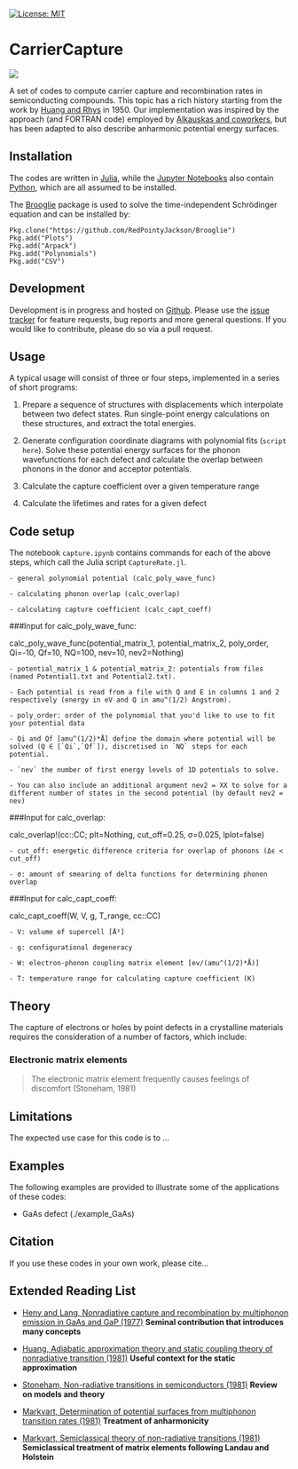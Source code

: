 [![License: MIT](https://img.shields.io/badge/License-MIT-yellow.svg)](https://opensource.org/licenses/MIT)


CarrierCapture
==============

![](https://github.com/WMD-group/carriercapture/blob/master/schematics/Logo.png)

A set of codes to compute carrier capture and recombination rates in semiconducting compounds. 
This topic has a rich history starting from the work by [Huang and Rhys](http://rspa.royalsocietypublishing.org/content/204/1078/406.short) in 1950. 
Our implementation was inspired by the approach (and FORTRAN code) employed by [Alkauskas and coworkers](https://journals.aps.org/prb/abstract/10.1103/PhysRevB.90.075202), but has been adapted
to also describe anharmonic potential energy surfaces. 

Installation
------------

The codes are written in [Julia](https://julialang.org), while the [Jupyter Notebooks](http://jupyter.org) also contain [Python](https://www.python.org), which are all assumed to be installed.

The [Brooglie](https://github.com/RedPointyJackson/Brooglie) package is used to solve the time-independent Schrödinger equation and can be installed by:

`Pkg.clone("https://github.com/RedPointyJackson/Brooglie")`  
`Pkg.add("Plots")`  
`Pkg.add("Arpack")`  
`Pkg.add("Polynomials")`  
`Pkg.add("CSV")`  

## Development

Development is in progress and hosted on [Github](https://github.com/WMD-group/carriercapture). 
Please use the [issue tracker](https://github.com/WMD-group/carriercapture/issues/) for feature requests, bug reports and more general questions. If you would like to contribute, please do so via a pull request.

Usage
-----

A typical usage will consist of three or four steps, implemented in a series of short programs:

1. Prepare a sequence of structures with displacements which interpolate between two defect states. Run single-point energy calculations on these structures, and extract the total energies.

2. Generate configuration coordinate diagrams with polynomial fits (`script here`). Solve these potential energy surfaces for the phonon wavefunctions for each defect and calculate the overlap between phonons in the donor and acceptor potentials.

3. Calculate the capture coefficient over a given temperature range

4. Calculate the lifetimes and rates for a given defect 

Code setup
----------
The notebook `capture.ipynb` contains commands for each of the above steps, which call the Julia script `CaptureRate.jl`. 

    - general polynomial potential (calc_poly_wave_func)

    - calculating phonon overlap (calc_overlap)

    - calculating capture coefficient (calc_capt_coeff)

###Input for calc_poly_wave_func: 

calc_poly_wave_func(potential_matrix_1, potential_matrix_2, poly_order, Qi=-10, Qf=10, NQ=100, nev=10, nev2=Nothing)

    - potential_matrix_1 & potential_matrix_2: potentials from files (named Potential1.txt and Potential2.txt).

    - Each potential is read from a file with Q and E in columns 1 and 2 respectively (energy in eV and Q in amu^(1/2) Angstrom). 

    - poly_order: order of the polynomial that you'd like to use to fit your potential data

    - Qi and Qf [amu^(1/2)*Å] define the domain where potential will be solved (Q ∈ [`Qi`,`Qf`]), discretised in `NQ` steps for each potential.
 
    - `nev` the number of first energy levels of 1D potentials to solve. 

    - You can also include an additional argument nev2 = XX to solve for a different number of states in the second potential (by default nev2 = nev)

###Input for calc_overlap: 

calc_overlap!(cc::CC; plt=Nothing, cut_off=0.25, σ=0.025, lplot=false)

    - cut_off: energetic difference criteria for overlap of phonons (Δϵ < cut_off)

    - σ: amount of smearing of delta functions for determining phonon overlap

###Input for calc_capt_coeff: 

calc_capt_coeff(W, V, g, T_range, cc::CC)

    - V: volume of supercell [Å³]

    - g: configurational degeneracy 

    - W: electron-phonon coupling matrix element [ev/(amu^(1/2)*Å)]

    - T: temperature range for calculating capture coefficient (K)

Theory
------

The capture of electrons or holes by point defects in a crystalline materials requires the consideration of a number of factors, which include:

### Electronic matrix elements

> The electronic matrix element frequently causes feelings of discomfort (Stoneham, 1981)

Limitations
-----------

The expected use case for this code is to ... 

Examples
--------

The following examples are provided to illustrate some of the applications of these codes:

* GaAs defect (./example_GaAs) 


Citation
--------

If you use these codes in your own work, please cite...

Extended Reading List
---------------------

* [Heny and Lang, Nonradiative capture and recombination by multiphonon emission in GaAs and GaP (1977)](https://journals.aps.org/prb/pdf/10.1103/PhysRevB.15.989) **Seminal contribution that introduces many concepts**

* [Huang, Adiabatic approximation theory and static coupling theory of nonradiative transition (1981)](http://engine.scichina.com/doi/10.1360/ya1981-24-1-27) **Useful context for the static approximation**

* [Stoneham, Non-radiative transitions in semiconductors (1981)](http://iopscience.iop.org/article/10.1088/0034-4885/44/12/001/meta) **Review on models and theory**

* [Markvart, Determination of potential surfaces from multiphonon transition rates (1981)](http://iopscience.iop.org/article/10.1088/0022-3719/14/15/002) **Treatment of anharmonicity**

* [Markvart, Semiclassical theory of non-radiative transitions (1981)](http://iopscience.iop.org/article/10.1088/0022-3719/14/29/006/meta) **Semiclassical treatment of matrix elements following Landau and Holstein**
